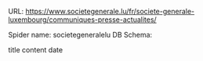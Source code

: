 URL: https://www.societegenerale.lu/fr/societe-generale-luxembourg/communiques-presse-actualites/

Spider name: societegeneralelu
DB Schema:

title
content
date